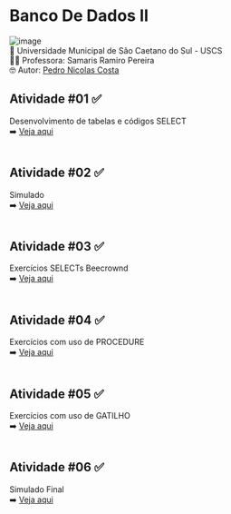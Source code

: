 # Banco De Dados II
![image](https://github.com/user-attachments/assets/5610149d-26d7-4529-906a-d33bec0aee92)<br>
🏫 Universidade Municipal de São Caetano do Sul - USCS<br>
👨‍🏫 Professora: Samaris Ramiro Pereira<br>
🤓 Autor: <a href="https://github.com/pedronicolascosta">Pedro Nicolas Costa</a><br>
## Atividade #01 ✅<br>
Desenvolvimento de tabelas e códigos SELECT<br>
➡️ <a href="#">Veja aqui</a><br><br>
## Atividade #02 ✅<br>
Simulado<br>
➡️ <a href="#">Veja aqui</a><br><br>
## Atividade #03 ✅<br>
Exercícios SELECTs Beecrownd<br>
➡️ <a href="#">Veja aqui</a><br><br>
## Atividade #04 ✅<br>
Exercícios com uso de PROCEDURE<br>
➡️ <a href="#">Veja aqui</a><br><br>
## Atividade #05 ✅<br>
Exercícios com uso de GATILHO<br>
➡️ <a href="#">Veja aqui</a><br><br>
## Atividade #06 ✅<br>
Simulado Final<br>
➡️ <a href="#">Veja aqui</a><br><br>
